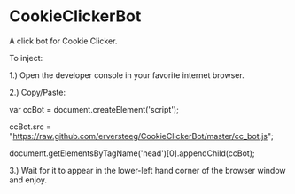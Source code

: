 CookieClickerBot
================

A click bot for Cookie Clicker.


To inject:

1.) Open the developer console in your favorite internet browser.

2.) Copy/Paste:


var ccBot = document.createElement('script');

ccBot.src = "https://raw.github.com/erversteeg/CookieClickerBot/master/cc_bot.js";

document.getElementsByTagName('head')[0].appendChild(ccBot);


3.) Wait for it to appear in the lower-left hand corner of the browser window and enjoy.
